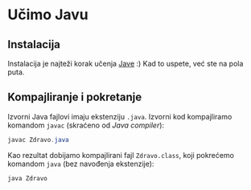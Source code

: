 # Učimo Javu

## Instalacija

Instalacija je najteži korak učenja [Jave](https://java.com/en/download/) :) Kad to uspete, već ste na pola puta.

## Kompajliranje i pokretanje

Izvorni Java fajlovi imaju ekstenziju `.java`. Izvorni kod kompajliramo komandom `javac` (skraćeno od *Java compiler*):

```java
javac Zdravo.java
```

Kao rezultat dobijamo kompajlirani fajl `Zdravo.class`, koji pokrećemo komandom `java` (bez navođenja ekstenzije):

```java
java Zdravo
```
